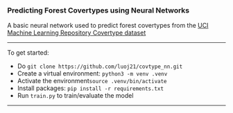 ### Predicting Forest Covertypes using Neural Networks

A basic neural network used to predict forest covertypes from the [UCI Machine Learning Repository Covertype dataset](https://archive.ics.uci.edu/dataset/31/covertype)

-----

To get started:
- Do ```git clone https://github.com/luoj21/covtype_nn.git```
- Create a virtual environment: ```python3 -m venv .venv```
- Activate the environment```source .venv/bin/activate```
- Install packages: ```pip install -r requirements.txt```
- Run ```train.py``` to train/evaluate the model

-----